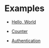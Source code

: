 # Examples

- [Hello, World](./hello_world)

- [Counter](./counter)

- [Authentication](./authentication)

